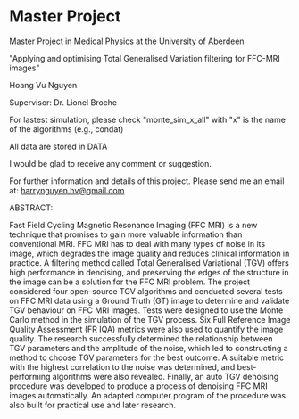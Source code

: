 # Master Project
Master Project in Medical Physics at the University of Aberdeen

"Applying and optimising Total Generalised Variation filtering for FFC-MRI images"

Hoang Vu Nguyen

Supervisor: Dr. Lionel Broche

For lastest simulation, please check "monte_sim_x_all" with "x" is the name of the algorithms (e.g., condat)

All data are stored in DATA

I would be glad to receive any comment or suggestion.

For further information and details of this project. Please send me an email at: harrynguyen.hv@gmail.com

ABSTRACT:

Fast Field Cycling Magnetic Resonance Imaging (FFC MRI) is a new technique that promises to gain more valuable information than conventional MRI. FFC MRI has to deal with many types of noise in its image, which degrades the image quality and reduces clinical information in practice. A filtering method called Total Generalised Variational (TGV) offers high performance in denoising, and preserving the edges of the structure in the image can be a solution for the FFC MRI problem. The project considered four open-source TGV algorithms and conducted several tests on FFC MRI data using a Ground Truth (GT) image to determine and validate TGV behaviour on FFC MRI images. Tests were designed to use the Monte Carlo method in the simulation of the TGV process. Six Full Reference Image Quality Assessment (FR IQA) metrics were also used to quantify the image quality. The research successfully determined the relationship between TGV parameters and the amplitude of the noise, which led to constructing a method to choose TGV parameters for the best outcome. A suitable metric with the highest correlation to the noise was determined, and best-performing algorithms were also revealed. Finally, an auto TGV denoising procedure was developed to produce a process of denoising FFC MRI images automatically. An adapted computer program of the procedure was also built for practical use and later research.
